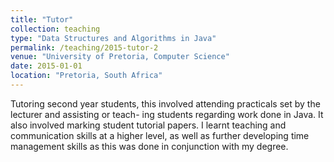 ```yaml
---
title: "Tutor"
collection: teaching
type: "Data Structures and Algorithms in Java"
permalink: /teaching/2015-tutor-2
venue: "University of Pretoria, Computer Science"
date: 2015-01-01
location: "Pretoria, South Africa"
---
```


Tutoring second year students, this involved attending practicals set by the lecturer and assisting or teach- ing students regarding work done in Java. It also involved marking student tutorial papers. I learnt teaching and communication skills at a higher level, as well as further developing time management skills as this was done in conjunction with my degree.